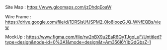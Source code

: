 Site Map : https://www.gloomaps.com/jzDhdqEoaW

Wire Frame : https://drive.google.com/file/d/1DRSlsUfJSPM2_0Io8ioozGJQ_WNfEQBs/view

MockUp : https://www.figma.com/file/rw2nBX9u2EaR6QyTJgoLuF/Untitled?type=design&node-id=0%3A1&mode=design&t=Am356I6YlbGdGbsZ-1

